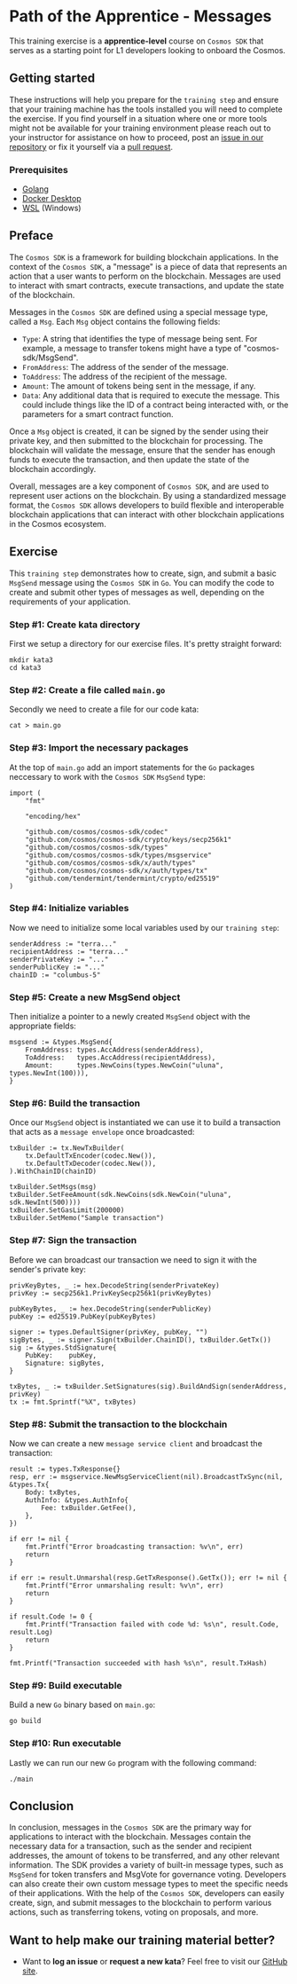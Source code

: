 Path of the Apprentice - Messages
======================================

This training exercise is a **apprentice-level** course on `Cosmos SDK` that serves as a starting point for L1 developers looking to onboard the Cosmos.

## Getting started
These instructions will help you prepare for the `training step` and ensure that your training machine has the tools installed you will need to complete the exercise. If you find yourself in a situation where one or more tools might not be available for your training environment please reach out to your instructor for assistance on how to proceed, post an [issue in our repository](https://github.com/classic-terra/dojo/issues) or fix it yourself via a [pull request](https://github.com/classic-terra/dojo/pulls).

### Prerequisites
* [Golang](https://go.dev/dl/)
* [Docker Desktop](https://www.docker.com/products/docker-desktop)
* [WSL](https://learn.microsoft.com/en-us/windows/wsl/install) (Windows)

## Preface
The `Cosmos SDK` is a framework for building blockchain applications. In the context of the `Cosmos SDK`, a "message" is a piece of data that represents an action that a user wants to perform on the blockchain. Messages are used to interact with smart contracts, execute transactions, and update the state of the blockchain.

Messages in the `Cosmos SDK` are defined using a special message type, called a `Msg`. Each `Msg` object contains the following fields:

- `Type`: A string that identifies the type of message being sent. For example, a message to transfer tokens might have a type of "cosmos-sdk/MsgSend".
- `FromAddress`: The address of the sender of the message.
- `ToAddress`: The address of the recipient of the message.
- `Amount`: The amount of tokens being sent in the message, if any.
- `Data`: Any additional data that is required to execute the message. This could include things like the ID of a contract being interacted with, or the parameters for a smart contract function.

Once a `Msg` object is created, it can be signed by the sender using their private key, and then submitted to the blockchain for processing. The blockchain will validate the message, ensure that the sender has enough funds to execute the transaction, and then update the state of the blockchain accordingly.

Overall, messages are a key component of `Cosmos SDK`, and are used to represent user actions on the blockchain. By using a standardized message format, the `Cosmos SDK` allows developers to build flexible and interoperable blockchain applications that can interact with other blockchain applications in the Cosmos ecosystem.

## Exercise
This `training step` demonstrates how to create, sign, and submit a basic `MsgSend` message using the `Cosmos SDK` in `Go`. You can modify the code to create and submit other types of messages as well, depending on the requirements of your application.

### Step #1: Create kata directory
First we setup a directory for our exercise files. It's pretty straight forward:

```
mkdir kata3
cd kata3
```

### Step #2: Create a file called `main.go`
Secondly we need to create a file for our code kata:

```
cat > main.go
```

### Step #3: Import the necessary packages
At the top of `main.go` add an import statements for the `Go` packages neccessary to work with the `Cosmos SDK` `MsgSend` type:

```
import (
	"fmt"

	"encoding/hex"

	"github.com/cosmos/cosmos-sdk/codec"
	"github.com/cosmos/cosmos-sdk/crypto/keys/secp256k1"
	"github.com/cosmos/cosmos-sdk/types"
	"github.com/cosmos/cosmos-sdk/types/msgservice"
	"github.com/cosmos/cosmos-sdk/x/auth/types"
	"github.com/cosmos/cosmos-sdk/x/auth/types/tx"
	"github.com/tendermint/tendermint/crypto/ed25519"
)
```

### Step #4: Initialize variables
Now we need to initialize some local variables used by our `training step`:

```
senderAddress := "terra..."
recipientAddress := "terra..."
senderPrivateKey := "..."
senderPublicKey := "..."
chainID := "columbus-5"
```

### Step #5: Create a new MsgSend object
Then initialize a pointer to a newly created `MsgSend` object with the appropriate fields:

```
msgsend := &types.MsgSend{
    FromAddress: types.AccAddress(senderAddress),
    ToAddress:   types.AccAddress(recipientAddress),
    Amount:      types.NewCoins(types.NewCoin("uluna", types.NewInt(100))),
}
```

### Step #6: Build the transaction
Once our `MsgSend` object is instantiated we can use it to build a transaction that acts as a `message envelope` once broadcasted:

```
txBuilder := tx.NewTxBuilder(
    tx.DefaultTxEncoder(codec.New()),
    tx.DefaultTxDecoder(codec.New()),
).WithChainID(chainID)

txBuilder.SetMsgs(msg)
txBuilder.SetFeeAmount(sdk.NewCoins(sdk.NewCoin("uluna", sdk.NewInt(500))))
txBuilder.SetGasLimit(200000)
txBuilder.SetMemo("Sample transaction")
```

### Step #7: Sign the transaction
Before we can broadcast our transaction we need to sign it with the sender's private key:

```
privKeyBytes, _ := hex.DecodeString(senderPrivateKey)
privKey := secp256k1.PrivKeySecp256k1(privKeyBytes)

pubKeyBytes, _ := hex.DecodeString(senderPublicKey)
pubKey := ed25519.PubKey(pubKeyBytes)

signer := types.DefaultSigner(privKey, pubKey, "")
sigBytes, _ := signer.Sign(txBuilder.ChainID(), txBuilder.GetTx())
sig := &types.StdSignature{
    PubKey:    pubKey,
    Signature: sigBytes,
}

txBytes, _ := txBuilder.SetSignatures(sig).BuildAndSign(senderAddress, privKey)
tx := fmt.Sprintf("%X", txBytes)
```

### Step #8: Submit the transaction to the blockchain
Now we can create a new `message service client` and broadcast the transaction:

```
result := types.TxResponse{}
resp, err := msgservice.NewMsgServiceClient(nil).BroadcastTxSync(nil, &types.Tx{
    Body: txBytes,
    AuthInfo: &types.AuthInfo{
        Fee: txBuilder.GetFee(),
    },
})

if err != nil {
    fmt.Printf("Error broadcasting transaction: %v\n", err)
    return
}

if err := result.Unmarshal(resp.GetTxResponse().GetTx()); err != nil {
    fmt.Printf("Error unmarshaling result: %v\n", err)
    return
}

if result.Code != 0 {
    fmt.Printf("Transaction failed with code %d: %s\n", result.Code, result.Log)
    return
}

fmt.Printf("Transaction succeeded with hash %s\n", result.TxHash)
```

### Step #9: Build executable
Build a new `Go` binary based on `main.go`:

```
go build
```

### Step #10: Run executable
Lastly we can run our new `Go` program with the following command:

```
./main
```

## Conclusion
In conclusion, messages in the `Cosmos SDK` are the primary way for applications to interact with the blockchain. Messages contain the necessary data for a transaction, such as the sender and recipient addresses, the amount of tokens to be transferred, and any other relevant information. The SDK provides a variety of built-in message types, such as `MsgSend` for token transfers and MsgVote for governance voting. Developers can also create their own custom message types to meet the specific needs of their applications. With the help of the `Cosmos SDK`, developers can easily create, sign, and submit messages to the blockchain to perform various actions, such as transferring tokens, voting on proposals, and more.

## Want to help make our training material better?
 * Want to **log an issue** or **request a new kata**? Feel free to visit our [GitHub site](https://github.com/classic-terra/dojo/issues).
 